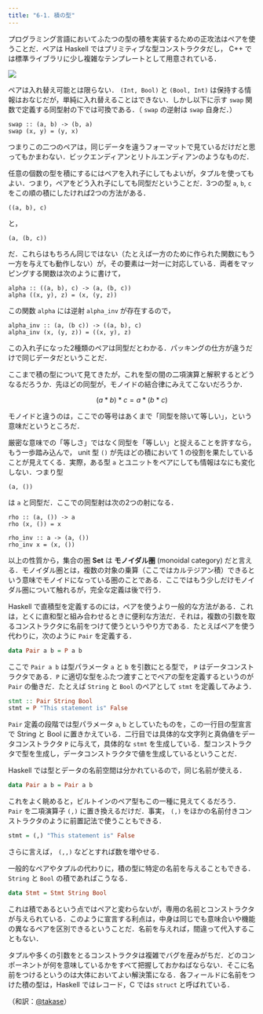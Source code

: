```yaml
---
title: "6-1. 積の型"
---
```


プログラミング言語においてふたつの型の積を実装するための正攻法はペアを使うことだ．ペアは Haskell ではプリミティブな型コンストラクタだし， C++ では標準ライブラリに少し複雑なテンプレートとして用意されている．

![](https://storage.googleapis.com/zenn-user-upload/f4ebf0115ddbc664258dee84.jpg)

ペアは入れ替え可能とは限らない． `(Int, Bool)` と `(Bool, Int)` は保持する情報はおなじだが，単純に入れ替えることはできない．しかし以下に示す `swap` 関数で定義する同型射の下では可換である．（ `swap` の逆射は `swap` 自身だ．）

```
swap :: (a, b) -> (b, a)
swap (x, y) = (y, x)
```

つまりこの二つのペアは，同じデータを違うフォーマットで見ているだけだと思ってもかまわない．ビックエンディアンとリトルエンディアンのようなものだ．

任意の個数の型を積にするにはペアを入れ子にしてもよいが，タプルを使ってもよい．つまり，ペアをどう入れ子にしても同型だということだ．3つの型 `a`, `b`, `c` をこの順の積にしたければ2つの方法がある．

```
((a, b), c)
```

と，

```
(a, (b, c))
```

だ．これらはもちろん同じではない（たとえば一方のために作られた関数にもう一方を与えても動作しない）が，その要素は一対一に対応している．両者をマッピングする関数は次のように書けて，

```
alpha :: ((a, b), c) -> (a, (b, c))
alpha ((x, y), z) = (x, (y, z))
```

この関数 `alpha` には逆射 `alpha_inv` が存在するので，

```
alpha_inv :: (a, (b c)) -> ((a, b), c)
alpha_inv (x, (y, z)) = ((x, y), z)
```

この入れ子になった2種類のペアは同型だとわかる．パッキングの仕方が違うだけで同じデータだということだ．

ここまで積の型について見てきたが，これを型の間の二項演算と解釈するとどうなるだろうか．先ほどの同型が，モノイドの結合律にみえてこないだろうか．

$$ (a * b) * c = a * (b * c) $$

モノイドと違うのは，ここでの等号はあくまで「同型を除いて等しい」，という意味だというところだ．

厳密な意味での「等しさ」ではなく同型を「等しい」と捉えることを許すなら，もう一歩踏み込んで， unit 型 `()` が先ほどの積において 1 の役割を果たしていることが見えてくる．実際，ある型 `a` とユニットをペアにしても情報はなにも変化しない．つまり型

```
(a, ())
```

は `a` と同型だ．ここでの同型射は次の2つの射になる．

```
rho :: (a, ()) -> a
rho (x, ()) = x
```

```
rho_inv :: a -> (a, ())
rho_inv x = (x, ())
```

以上の性質から，集合の圏 $\mathbf{Set}$ は **モノイダル圏** (monoidal category) だと言える．モノイダル圏とは，複数の対象の乗算（ここではカルテジアン積）できるという意味でモノイドになっている圏のことである．ここではもう少しだけモノイダル圏について触れるが，完全な定義は後で行う．

Haskell で直積型を定義するのには，ペアを使うより一般的な方法がある．これは，とくに直和型と組み合わせるときに便利な方法だ．それは，複数の引数を取るコンストラクタに名前をつけて使うというやり方である．たとえばペアを使う代わりに，次のように `Pair` を定義する．

```Haskell
data Pair a b = P a b
```
ここで `Pair a b` は型パラメータ `a` と `b` を引数にとる型で， `P` はデータコンストラクタである．`P` に適切な型をふたつ渡すことでペアの型を定義するというのが `Pair` の働きだ．たとえば `String` と `Bool` のペアとして `stmt` を定義してみよう．

```Haskell
stmt :: Pair String Bool
stmt = P "This statement is" False
```

`Pair` 定義の段階では型パラメータ `a`, `b` としていたものを，この一行目の型宣言で String と Bool に置きかえている．二行目では具体的な文字列と真偽値をデータコンストラクタ `P` に与えて，具体的な `stmt` を生成している．型コンストラクタで型を生成し，データコンストラクタで値を生成しているということだ．

Haskell では型とデータの名前空間は分かれているので，同じ名前が使える．

```Haskell
data Pair a b = Pair a b
```

これをよく眺めると，ビルトインのペア型もこの一種に見えてくるだろう． `Pair` を二項演算子 `(,)` に置き換えるだけだ．事実， `(,)` をほかの名前付きコンストラクタのように前置記法で使うこともできる．

```Haskell
stmt = (,) "This statement is" False
```

さらに言えば， `(,,)` などとすれば数を増やせる．

一般的なペアやタプルの代わりに，積の型に特定の名前を与えることもできる． `String` と `Bool` の積であればこうなる．

```Haskell
data Stmt = Stmt String Bool
```

これは積であるという点ではペアと変わらないが，専用の名前とコンストラクタが与えられている．このように宣言する利点は，中身は同じでも意味合いや機能の異なるペアを区別できるということだ．名前を与えれば，間違って代入することもない．

タプルや多くの引数をとるコンストラクタは複雑でバグを産みがちだ．どのコンポーネントが何を意味しているかをすべて把握しておかねばならない．そこに名前をつけるというのは大体においてよい解決策になる．各フィールドに名前をつけた積の型は，Haskell ではレコード，C ではs `struct` と呼ばれている．



（和訳：[@takase](https://zenn.dev/takase)）